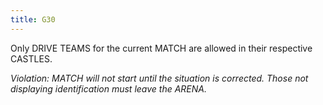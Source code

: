 ```yaml
---
title: G30
---
```

Only DRIVE TEAMS for the current MATCH are allowed in their respective CASTLES.

_Violation: MATCH will not start until the situation is corrected. Those not displaying identification must leave the ARENA._
